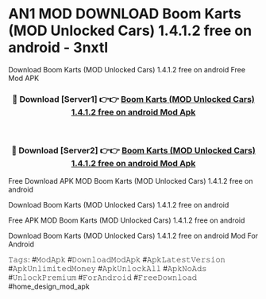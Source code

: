 # AN1 MOD DOWNLOAD Boom Karts (MOD Unlocked Cars) 1.4.1.2 free on android - 3nxtl
Download Boom Karts (MOD Unlocked Cars) 1.4.1.2 free on android Free Mod APK

<div align="center">
<h3>🔴 Download [Server1] 👉👉 <a href="https://apk-comot.site?title=Boom_Karts_(MOD_Unlocked_Cars)_1.4.1.2_free_on_android">Boom Karts (MOD Unlocked Cars) 1.4.1.2 free on android Mod Apk</a></h3><br>

<h3>🔴 Download [Server2] 👉👉 <a href="https://apk-comot.site?title=Boom_Karts_(MOD_Unlocked_Cars)_1.4.1.2_free_on_android">Boom Karts (MOD Unlocked Cars) 1.4.1.2 free on android Mod Apk</a></h3>
</div>


Free Download APK MOD Boom Karts (MOD Unlocked Cars) 1.4.1.2 free on android

Download Boom Karts (MOD Unlocked Cars) 1.4.1.2 free on android 

Free APK MOD Boom Karts (MOD Unlocked Cars) 1.4.1.2 free on android 

Download Boom Karts (MOD Unlocked Cars) 1.4.1.2 free on android Mod For Android

𝚃𝚊𝚐𝚜: #𝙼𝚘𝚍𝙰𝚙𝚔 #𝙳𝚘𝚠𝚗𝚕𝚘𝚊𝚍𝙼𝚘𝚍𝙰𝚙𝚔 #𝙰𝚙𝚔𝙻𝚊𝚝𝚎𝚜𝚝𝚅𝚎𝚛𝚜𝚒𝚘𝚗 #𝙰𝚙𝚔𝚄𝚗𝚕𝚒𝚖𝚒𝚝𝚎𝚍𝙼𝚘𝚗𝚎𝚢 #𝙰𝚙𝚔𝚄𝚗𝚕𝚘𝚌𝚔𝙰𝚕𝚕 #𝙰𝚙𝚔𝙽𝚘𝙰𝚍𝚜 #𝚄𝚗𝚕𝚘𝚌𝚔𝙿𝚛𝚎𝚖𝚒𝚞𝚖 #𝙵𝚘𝚛𝙰𝚗𝚍𝚛𝚘𝚒𝚍 #𝙵𝚛𝚎𝚎𝙳𝚘𝚠𝚗𝚕𝚘𝚊𝚍 #home_design_mod_apk